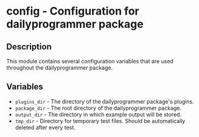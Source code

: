 # config - Configuration for dailyprogrammer package

## Description

This module contains several configuration variables that are used throughout the dailyprogrammer
package.

## Variables

- `plugins_dir` - The directory of the dailyprogrammer package's plugins.
- `package_dir` - The root directory of the dailyprogrammer package.
- `output_dir` - The directory in which example output will be stored.
- `tmp_dir` - Directory for temporary test files. Should be automatically deleted after every test.
